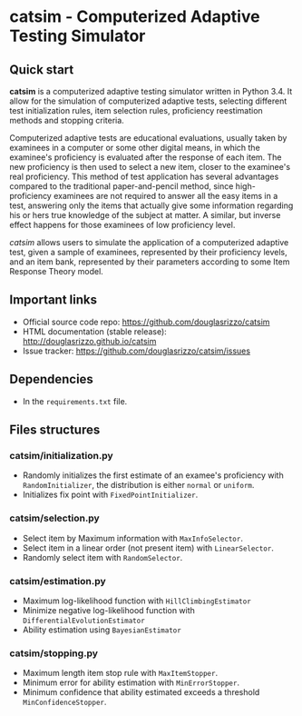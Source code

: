 # catsim - Computerized Adaptive Testing Simulator

## Quick start

**catsim** is a computerized adaptive testing simulator written in Python 3.4. It allow for the simulation of computerized adaptive tests, selecting different test initialization rules, item selection rules, proficiency reestimation methods and stopping criteria.

Computerized adaptive tests are educational evaluations, usually taken by examinees in a computer or some other digital means, in which the examinee's proficiency is evaluated after the response of each item. The new proficiency is then used to select a new item, closer to the examinee's real proficiency. This method of test application has several advantages compared to the traditional paper-and-pencil method, since high-proficiency examinees are not required to answer all the easy items in a test, answering only the items that actually give some information regarding his or hers true knowledge of the subject at matter. A similar, but inverse effect happens for those examinees of low proficiency level.

*catsim* allows users to simulate the application of a computerized adaptive test, given a sample of examinees, represented by their proficiency levels, and an item bank, represented by their parameters according to some Item Response Theory model.

<!-- ## Installation

Install it using `pip install catsim`. -->

## Important links

- Official source code repo: <https://github.com/douglasrizzo/catsim>
- HTML documentation (stable release): <http://douglasrizzo.github.io/catsim>
- Issue tracker: <https://github.com/douglasrizzo/catsim/issues>

## Dependencies

- In the `requirements.txt` file.

## Files structures

### catsim/initialization.py

- Randomly initializes the first estimate of an examee's proficiency with `RandomInitializer`, the distribution is either `normal` or `uniform`.
- Initializes fix point with `FixedPointInitializer`.

### catsim/selection.py

- Select item by Maximum information with `MaxInfoSelector`.
- Select item in a linear order (not present item) with `LinearSelector`.
- Randomly select item with `RandomSelector`.

### catsim/estimation.py

- Maximum log-likelihood function with `HillClimbingEstimator`
- Minimize negative log-likelihood function with `DifferentialEvolutionEstimator`
- Ability estimation using `BayesianEstimator`

### catsim/stopping.py

- Maximum length item stop rule with `MaxItemStopper`.
- Minimum error for ability estimation with `MinErrorStopper`.
- Minimum confidence that ability estimated exceeds a threshold `MinConfidenceStopper`.
